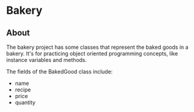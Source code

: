 # Bakery

## About

The bakery project has some classes that represent the baked goods in a bakery. It's for practicing object oriented programming concepts, like instance variables and methods.

The fields of the BakedGood class include:
 - name
 - recipe
 - price
 - quantity